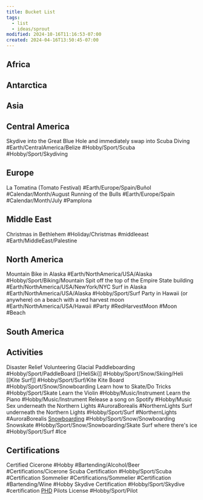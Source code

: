 ```yaml
---
title: Bucket List
tags:
  - list
  - ideas/sprout
modified: 2024-10-16T11:16:53-07:00
created: 2024-04-16T13:50:45-07:00
---
```

## Africa

## Antarctica

## Asia

## Central America
Skydive into the Great Blue Hole and immediately swap into Scuba Diving #Earth/CentralAmerica/Belize #Hobby/Sport/Scuba #Hobby/Sport/Skydiving

## Europe
La Tomatina (Tomato Festival) #Earth/Europe/Spain/Buñol #Calendar/Month/August
Running of the Bulls #Earth/Europe/Spain #Calendar/Month/July #Pamplona

## Middle East
Christmas in Bethlehem #Holiday/Christmas #middleeast #Earth/MiddleEast/Palestine

## North America
Mountain Bike in Alaska #Earth/NorthAmerica/USA/Alaska #Hobby/Sport/Biking/Mountain
Spit off the top of the Empire State building #Earth/NorthAmerica/USA/NewYork/NYC
Surf in Alaska #Earth/NorthAmerica/USA/Alaska   #Hobby/Sport/Surf 
Party in Hawaii (or anywhere) on a beach with a red harvest moon #Earth/NorthAmerica/USA/Hawaii #Party #RedHarvestMoon #Moon #Beach

## South America

## Activities
Disaster Relief Volunteering
Glacial Paddleboarding #Hobby/Sport/PaddleBoard
[[HeliSki]] #Hobby/Sport/Snow/Skiing/Heli
[[Kite Surf]]  #Hobby/Sport/Surf/Kite
Kite Board  #Hobby/Sport/Snow/Snowboarding
Learn how to Skate/Do Tricks #Hobby/Sport/Skate
Learn the Violin #Hobby/Music/Instrument
Learn the Piano #Hobby/Music/Instrument
Release a song on Spotify #Hobby/Music
Sex underneath the Northern Lights #AuroraBorealis #NorthernLights
Surf underneath the Northern Lights #Hobby/Sport/Surf #NorthernLights #AuroraBorealis 
[Snowboarding](Areas/snowboarding/_index.md) #Hobby/Sport/Snow/Snowboarding 
Snowskate #Hobby/Sport/Snow/Snowboarding/Skate
Surf where there's ice #Hobby/Sport/Surf #Ice

## Certifications
Certified Cicerone  #Hobby #Bartending/Alcohol/Beer #Certifications/Cicerone
Scuba Certification #Hobby/Sport/Scuba  #Certification
Sommelier #Certifications/Sommelier #Certification #Bartending/Wine #Hobby
Skydive Certification #Hobby/Sport/Skydive  #certification
[PHD](Path%20to%20Mental%20Health%20Specialist%20for%20Adolescents)
Pilots License #Hobby/Sport/Pilot